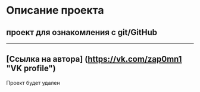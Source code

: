 # Описание проекта

## проект для ознакомления с git/GitHub
----
[Ссылка на автора] (https://vk.com/zap0mn1 "VK profile")  
----
Проект будет удален

